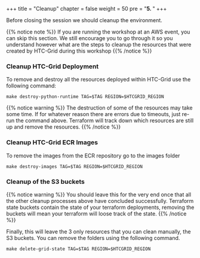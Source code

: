 +++
title = "Cleanup"
chapter = false
weight = 50
pre = "<b>5. </b>"
+++

Before closing the session we should cleanup the environment. 

{{% notice note %}}
If you are running the workshop at an AWS event, you can skip this section. We still encourage you to go through it so you understand however what are the steps to cleanup the resources that were created by HTC-Grid during this workshop
{{% /notice %}}


### Cleanup HTC-Grid Deployment

To remove and destroy all the resources deployed within HTC-Grid use the following command:

```
make destroy-python-runtime TAG=$TAG REGION=$HTCGRID_REGION
```

{{% notice warning %}}
The destruction of some of the resources may take some time. If for whatever reason there are errors due to timeouts, just re-run the command above. Terraform will track down which resources are still up and remove the resources.
{{% /notice %}}


### Cleanup HTC-Grid ECR Images

To remove the images from the ECR repository go to the images folder

```
make destroy-images TAG=$TAG REGION=$HTCGRID_REGION
```

### Cleanup of the S3 buckets

{{% notice warning %}}
You should leave this for the very end once that all the other cleanup processes above have concluded successfully. Terraform state buckets contain the state of your terraform deployments, removing the buckets will mean your terraform will loose track of the state.
{{% /notice %}}


Finally, this will leave the 3 only resources that you can clean manually, the S3 buckets. You can remove the folders using the following command.

```
make delete-grid-state TAG=$TAG REGION=$HTCGRID_REGION
```


